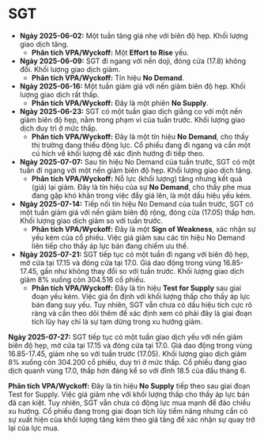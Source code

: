 # SGT

- **Ngày 2025-06-02:** Một tuần tăng giá nhẹ với biên độ hẹp. Khối lượng giao dịch tăng.
    - **Phân tích VPA/Wyckoff:** Một **Effort to Rise** yếu.
- **Ngày 2025-06-09:** SGT đi ngang với nến doji, đóng cửa (17.8) không đổi. Khối lượng giao dịch giảm.
    - **Phân tích VPA/Wyckoff:** Tín hiệu **No Demand**.
- **Ngày 2025-06-16:** Một tuần giảm giá với nến giảm biên độ hẹp. Khối lượng giao dịch rất thấp.
    - **Phân tích VPA/Wyckoff:** Đây là một phiên **No Supply**.
- **Ngày 2025-06-23:** SGT có một tuần giao dịch giằng co với một nến giảm biên độ hẹp, nằm trong phạm vi của tuần trước. Khối lượng giao dịch duy trì ở mức thấp.
    - **Phân tích VPA/Wyckoff:** Đây là một tín hiệu **No Demand**, cho thấy thị trường đang thiếu động lực. Cổ phiếu đang đi ngang và cần một cú hích về khối lượng để xác định hướng đi tiếp theo.
- **Ngày 2025-07-07:** Sau tín hiệu No Demand của tuần trước, SGT có một tuần đi ngang với một nến giảm biên độ hẹp. Khối lượng giao dịch tăng.
    - **Phân tích VPA/Wyckoff:** Nỗ lực (khối lượng) tăng nhưng kết quả (giá) lại giảm. Đây là tín hiệu của sự **No Demand**, cho thấy phe mua đang gặp khó khăn trong việc đẩy giá lên, là một dấu hiệu yếu kém.
- **Ngày 2025-07-14:** Tiếp nối tín hiệu No Demand của tuần trước, SGT có một tuần giảm giá với nến giảm biên độ rộng, đóng cửa (17.05) thấp hơn. Khối lượng giao dịch giảm so với tuần trước.
    - **Phân tích VPA/Wyckoff:** Đây là một **Sign of Weakness**, xác nhận sự yếu kém của cổ phiếu. Việc giá giảm sau các tín hiệu No Demand liên tiếp cho thấy áp lực bán đang chiếm ưu thế.
- **Ngày 2025-07-21:** SGT tiếp tục có một tuần đi ngang với biên độ hẹp, mở cửa tại 17.15 và đóng cửa tại 17.0. Giá dao động trong vùng 16.85-17.45, gần như không thay đổi so với tuần trước. Khối lượng giao dịch giảm 8% xuống còn 304.516 cổ phiếu.
    - **Phân tích VPA/Wyckoff:** Đây là tín hiệu **Test for Supply** sau giai đoạn yếu kém. Việc giá ổn định với khối lượng thấp cho thấy áp lực bán đang suy yếu. Tuy nhiên, SGT vẫn chưa có dấu hiệu tích cực rõ ràng và cần theo dõi thêm để xác định xem có phải đây là giai đoạn tích lũy hay chỉ là sự tạm dừng trong xu hướng giảm.


**Ngày 2025-07-27:** SGT tiếp tục có một tuần giao dịch yếu với nến giảm biên độ hẹp, mở cửa tại 17.15 và đóng cửa tại 17.0. Giá dao động trong vùng 16.85-17.45, giảm nhẹ so với tuần trước (17.05). Khối lượng giao dịch giảm 8% xuống còn 304.200 cổ phiếu, duy trì ở mức thấp. Cổ phiếu đang giao dịch quanh vùng 17.0, thấp hơn đáng kể so với đỉnh 18.5 của đầu tháng 6.

**Phân tích VPA/Wyckoff:** Đây là tín hiệu **No Supply** tiếp theo sau giai đoạn Test for Supply. Việc giá giảm nhẹ với khối lượng thấp cho thấy áp lực bán đã cạn kiệt. Tuy nhiên, SGT vẫn chưa có động lực mua mạnh để đảo chiều xu hướng. Cổ phiếu đang trong giai đoạn tích lũy tiềm năng nhưng cần có sự xuất hiện của khối lượng tăng kèm theo giá tăng để xác nhận sự quay trở lại của lực mua.
